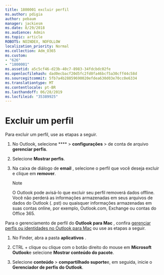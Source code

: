 ```yaml
---
title: 1800001 excluir perfil
ms.author: pdigia
author: pebaum
manager: jackiesm
ms.date: 8/29/2018
ms.audience: Admin
ms.topic: article
ROBOTS: NOINDEX, NOFOLLOW
localization_priority: Normal
ms.collection: Adm_O365
ms.custom:
- "626"
- "1800001"
ms.assetid: a5c5cf46-d23b-40c7-8983-34fdcbdc02fe
ms.openlocfilehash: dad0ecbacf20d5fc2fd0fa46bcf5a30cff44c58d
ms.sourcegitcommit: 5fb7a4b28859690020efdea630d03e70cc0e6334
ms.translationtype: MT
ms.contentlocale: pt-BR
ms.lasthandoff: 06/28/2019
ms.locfileid: "35389925"
---
```

# <a name="delete-a-profile"></a>Excluir um perfil

Para excluir um perfil, use as etapas a seguir.
  
1. No Outlook, selecione **** \> **configurações** \> de conta de arquivo **gerenciar perfis**.

2. Selecione **Mostrar perfis**.

3. Na caixa de diálogo de **email** , selecione o perfil que você deseja excluir e clique em **remover**.

    > [!NOTE]
    > O Outlook pode avisá-lo que excluir seu perfil removerá dados offline. Você não perderá as informações armazenadas em seus arquivos de dados do Outlook (. pst) ou quaisquer informações armazenadas em suas contas online, por exemplo, Outlook.com, Exchange ou contas do Office 365.
  
Para o gerenciamento de perfil do **Outlook para Mac** , confira [gerenciar perfis ou identidades no Outlook para Mac](https://support.office.com/article/fed2a955-74df-4a24-bef6-78a426958c4c.aspx) ou use as etapas a seguir.
  
1. No Finder, abra a pasta **aplicativos** .

2. CTRL + clique ou clique com o botão direito do mouse em **Microsoft Outlook**e selecione **Mostrar conteúdo do pacote**.

3. Selecione **conteúdo** \> **compartilhado suporte**e, em seguida, inicie o **Gerenciador de perfis do Outlook**.

